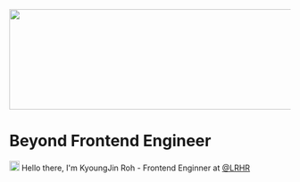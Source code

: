 
<a href="https://www.gitanimals.org/en_US?utm_medium=image&utm_source=kyoung-jnn&utm_content=line">
  <img
    src="https://render.gitanimals.org/lines/kyoung-jnn"
    width="600"
    height="180"
  />
</a>
  
<h1>Beyond Frontend Engineer</h2>

<img src="https://user-images.githubusercontent.com/55469709/138402178-963c2166-30a1-4660-abb1-f236fedd00ae.gif"  width="18" height="18"/> Hello there, I'm KyoungJin Roh - Frontend Enginner at [@LRHR](https://fapis.io/)

